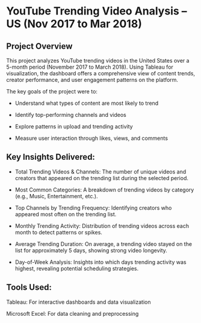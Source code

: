 # YouTube Trending Video Analysis – US (Nov 2017 to Mar 2018)

## Project Overview
This project analyzes YouTube trending videos in the United States over a 5-month period (November 2017 to March 2018). Using Tableau for visualization, the dashboard offers a comprehensive view of content trends, creator performance, and user engagement patterns on the platform.

The key goals of the project were to:

- Understand what types of content are most likely to trend

- Identify top-performing channels and videos

- Explore patterns in upload and trending activity

- Measure user interaction through likes, views, and comments

## Key Insights Delivered:

- Total Trending Videos & Channels: The number of unique videos and creators that appeared on the trending list during the selected period.

- Most Common Categories: A breakdown of trending videos by category (e.g., Music, Entertainment, etc.).

- Top Channels by Trending Frequency: Identifying creators who appeared most often on the trending list.

- Monthly Trending Activity: Distribution of trending videos across each month to detect patterns or spikes.

- Average Trending Duration: On average, a trending video stayed on the list for approximately 5 days, showing strong video longevity.

- Day-of-Week Analysis: Insights into which days trending activity was highest, revealing potential scheduling strategies.


## Tools Used:
Tableau: For interactive dashboards and data visualization

Microsoft Excel: For data cleaning and preprocessing
